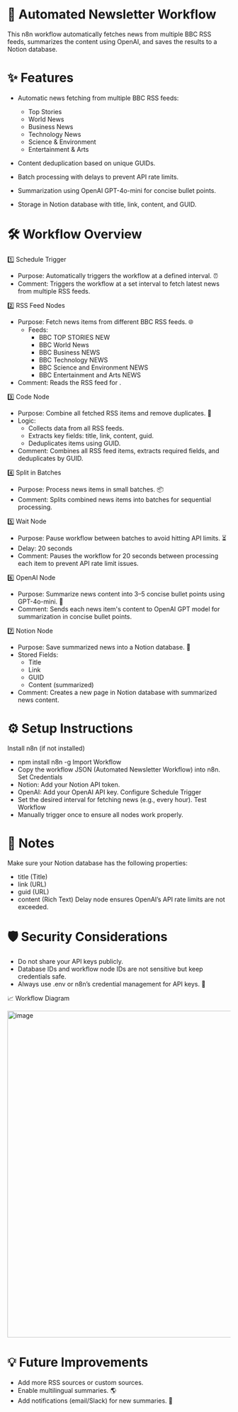 # 📰 Automated Newsletter Workflow
  This n8n workflow automatically fetches news from multiple BBC RSS feeds, summarizes the content using OpenAI, and saves the results to a Notion    database.

# ✨ Features

- Automatic news fetching from multiple BBC RSS feeds:
	- Top Stories
	- World News
	- Business News
	- Technology News
	- Science & Environment
	- Entertainment & Arts
  
- Content deduplication based on unique GUIDs. 
- Batch processing with delays to prevent API rate limits. 
- Summarization using OpenAI GPT-4o-mini for concise bullet points. 
- Storage in Notion database with title, link, content, and GUID. 
# 🛠 Workflow Overview
1️⃣ Schedule Trigger

- Purpose: Automatically triggers the workflow at a defined interval. ⏰
- Comment: Triggers the workflow at a set interval to fetch latest news from multiple RSS feeds.

 2️⃣ RSS Feed Nodes
- Purpose: Fetch news items from different BBC RSS feeds. 🌐
	- Feeds:
		- BBC TOP STORIES NEW
		- BBC World News
		- BBC Business NEWS
		- BBC Technology NEWS
		- BBC Science and Environment NEWS
		- BBC Entertainment and Arts NEWS
- Comment: Reads the RSS feed for <category>.

 3️⃣ Code Node
   - Purpose: Combine all fetched RSS items and remove duplicates. 🔄
   - Logic:
     - Collects data from all RSS feeds.
     - Extracts key fields: title, link, content, guid.
     - Deduplicates items using GUID.
  - Comment: Combines all RSS feed items, extracts required fields, and deduplicates by GUID.

 4️⃣ Split in Batches
  - Purpose: Process news items in small batches. 📦
  - Comment: Splits combined news items into batches for sequential processing.

 5️⃣ Wait Node
  - Purpose: Pause workflow between batches to avoid hitting API limits. ⏳
  - Delay: 20 seconds
  - Comment: Pauses the workflow for 20 seconds between processing each item to prevent API rate limit issues.

 6️⃣ OpenAI Node
  - Purpose: Summarize news content into 3–5 concise bullet points using GPT-4o-mini. 🤖
  - Comment: Sends each news item's content to OpenAI GPT model for summarization in concise bullet points.

 7️⃣ Notion Node
  - Purpose: Save summarized news into a Notion database. 📒
  - Stored Fields:
    - Title
    - Link
    - GUID
    - Content (summarized)
  - Comment: Creates a new page in Notion database with summarized news content.

# ⚙️ Setup Instructions 
 Install n8n (if not installed)
  - npm install n8n -g
 Import Workflow
  - Copy the workflow JSON (Automated Newsletter Workflow) into n8n.
 Set Credentials
  - Notion: Add your Notion API token.
  - OpenAI: Add your OpenAI API key.
 Configure Schedule Trigger
  - Set the desired interval for fetching news (e.g., every hour).
 Test Workflow
  - Manually trigger once to ensure all nodes work properly.

# 📌 Notes
Make sure your Notion database has the following properties:
  - title (Title)
  - link (URL)
  - guid (URL)
  - content (Rich Text)
Delay node ensures OpenAI’s API rate limits are not exceeded.

# 🛡 Security Considerations
- Do not share your API keys publicly.
- Database IDs and workflow node IDs are not sensitive but keep credentials safe.
- Always use .env or n8n’s credential management for API keys. 🔑

📈 Workflow Diagram


<img width="1662" height="737" alt="image" src="https://github.com/user-attachments/assets/9cd7659f-834f-4317-94a5-38d91ccb1a0f" />

# 💡 Future Improvements
-	Add more RSS sources or custom sources.
-	Enable multilingual summaries. 🌎
-	Add notifications (email/Slack) for new summaries. 📧
